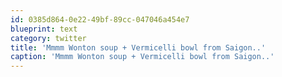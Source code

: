 ```yaml
---
id: 0385d864-0e22-49bf-89cc-047046a454e7
blueprint: text
category: twitter
title: 'Mmmm Wonton soup + Vermicelli bowl from Saigon..'
caption: 'Mmmm Wonton soup + Vermicelli bowl from Saigon..'
---
```

